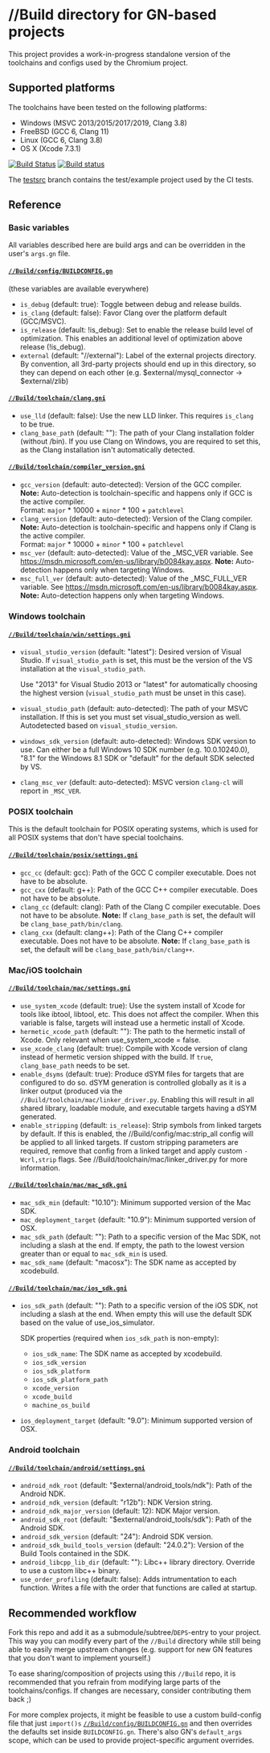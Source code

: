 # //Build directory for GN-based projects

This project provides a work-in-progress standalone version of the toolchains and configs used by the Chromium project.

## Supported platforms

The toolchains have been tested on the following platforms:

* Windows (MSVC 2013/2015/2017/2019, Clang 3.8)
* FreeBSD (GCC 6, Clang 11)
* Linux (GCC 6, Clang 3.8)
* OS X (Xcode 7.3.1)

[![Build Status](https://travis-ci.org/timniederhausen/gn-build.svg?branch=master)](https://travis-ci.org/timniederhausen/gn-build)
[![Build status](https://ci.appveyor.com/api/projects/status/jpot0c7wp6e78lkk/branch/master?svg=true)](https://ci.appveyor.com/project/timniederhausen/gn-build)

The [testsrc](https://github.com/timniederhausen/gn-build/tree/testsrc)
branch contains the test/example project used by the CI tests.

## Reference

### Basic variables

All variables described here are build args and can be overridden in the user's
`args.gn` file.

#### [`//Build/config/BUILDCONFIG.gn`](config/BUILDCONFIG.gn)

(these variables are available everywhere)

* `is_debug` (default: true): Toggle between debug and release builds.
* `is_clang` (default: false): Favor Clang over the platform default (GCC/MSVC).
* `is_release` (default: !is_debug): Set to enable the release build
  level of optimization. This enables an additional level of optimization above
  release (!is_debug).
* `external` (default: "//external"): Label of the external projects directory.
  By convention, all 3rd-party projects should end up in this directory, so they
  can depend on each other (e.g. $external/mysql_connector -> $external/zlib)

#### [`//Build/toolchain/clang.gni`](toolchain/clang.gni)

* `use_lld` (default: false): Use the new LLD linker.
  This requires `is_clang` to be true.
* `clang_base_path` (default: ""): The path of your Clang installation folder
  (without /bin). If you use Clang on Windows, you are required to set this,
  as the Clang installation isn't automatically detected.

#### [`//Build/toolchain/compiler_version.gni`](toolchain/compiler_version.gni)

* `gcc_version` (default: auto-detected): Version of the GCC compiler.
  **Note:** Auto-detection is toolchain-specific and happens only if GCC is the
  active compiler. <br>
  Format: `major` * 10000 + `minor` * 100 + `patchlevel`
* `clang_version` (default: auto-detected): Version of the Clang compiler.
  **Note:** Auto-detection is toolchain-specific and happens only if Clang is
  the active compiler. <br>
  Format: `major` * 10000 + `minor` * 100 + `patchlevel`
* `msc_ver` (default: auto-detected): Value of the _MSC_VER variable.
  See https://msdn.microsoft.com/en-us/library/b0084kay.aspx.
  **Note:** Auto-detection happens only when targeting Windows.
* `msc_full_ver` (default: auto-detected): Value of the _MSC_FULL_VER variable.
  See https://msdn.microsoft.com/en-us/library/b0084kay.aspx.
  **Note:** Auto-detection happens only when targeting Windows.

### Windows toolchain

#### [`//Build/toolchain/win/settings.gni`](toolchain/win/settings.gni)

* `visual_studio_version` (default: "latest"): Desired version of Visual Studio.
  If `visual_studio_path` is set, this must be the version of the VS installation
  at the `visual_studio_path`.

  Use "2013" for Visual Studio 2013 or "latest" for automatically choosing the
  highest version (`visual_studio_path` must be unset in this case).
* `visual_studio_path` (default: auto-detected): The path of your MSVC installation.
  If this is set you must set visual_studio_version as well.
  Autodetected based on `visual_studio_version`.
* `windows_sdk_version` (default: auto-detected): Windows SDK version to use.
  Can either be a full Windows 10 SDK number (e.g. 10.0.10240.0),
  "8.1" for the Windows 8.1 SDK or "default" for the default SDK selected by VS.
* `clang_msc_ver` (default: auto-detected): MSVC version `clang-cl` will report
  in `_MSC_VER`.

### POSIX toolchain

This is the default toolchain for POSIX operating systems,
which is used for all POSIX systems that don't have special toolchains.

#### [`//Build/toolchain/posix/settings.gni`](toolchain/posix/settings.gni)

* `gcc_cc` (default: gcc): Path of the GCC C compiler executable.
  Does not have to be absolute.
* `gcc_cxx` (default: g++): Path of the GCC C++ compiler executable.
  Does not have to be absolute.
* `clang_cc` (default: clang): Path of the Clang C compiler executable.
  Does not have to be absolute. **Note:** If `clang_base_path` is set,
  the default will be `clang_base_path/bin/clang`.
* `clang_cxx` (default: clang++): Path of the Clang C++ compiler executable.
  Does not have to be absolute. **Note:** If `clang_base_path` is set,
  the default will be `clang_base_path/bin/clang++`.

### Mac/iOS toolchain

#### [`//Build/toolchain/mac/settings.gni`](toolchain/mac/settings.gni)

* `use_system_xcode` (default: true): Use the system install of Xcode for tools
  like ibtool, libtool, etc. This does not affect the compiler. When this
  variable is false, targets will instead use a hermetic install of Xcode.
* `hermetic_xcode_path` (default: ""): The path to the hermetic install of
  Xcode. Only relevant when use_system_xcode = false.
* `use_xcode_clang` (default: true): Compile with Xcode version of clang
  instead of hermetic version shipped with the build. If `true`,
  `clang_base_path` needs to be set.
* `enable_dsyms` (default: true): Produce dSYM files for targets that are
  configured to do so. dSYM generation is controlled globally as it is a
  linker output (produced via the `//Build/toolchain/mac/linker_driver.py`.
  Enabling this will result in all shared library, loadable module, and
  executable targets having a dSYM generated.
* `enable_stripping` (default: `is_release`): Strip symbols from linked
  targets by default. If this is enabled, the //Build/config/mac:strip_all
  config will be applied to all linked targets. If custom stripping parameters
  are required, remove that config from a linked target and apply custom
  `-Wcrl,strip` flags. See //Build/toolchain/mac/linker_driver.py for more
  information.

#### [`//Build/toolchain/mac/mac_sdk.gni`](toolchain/mac/mac_sdk.gni)

* `mac_sdk_min` (default: "10.10"): Minimum supported version of the Mac SDK.
* `mac_deployment_target` (default: "10.9"): Minimum supported version of OSX.
* `mac_sdk_path` (default: ""): Path to a specific version of the Mac SDK, not
  including a slash at the end. If empty, the path to the lowest version
  greater than or equal to `mac_sdk_min` is used.
* `mac_sdk_name` (default: "macosx"): The SDK name as accepted by xcodebuild.

#### [`//Build/toolchain/mac/ios_sdk.gni`](toolchain/mac/ios_sdk.gni)

* `ios_sdk_path` (default: ""): Path to a specific version of the iOS SDK, not
  including a slash at the end. When empty this will use the default SDK based
  on the value of use_ios_simulator.

  SDK properties (required when `ios_sdk_path` is non-empty):

  * `ios_sdk_name`: The SDK name as accepted by xcodebuild.
  * `ios_sdk_version`
  * `ios_sdk_platform`
  * `ios_sdk_platform_path`
  * `xcode_version`
  * `xcode_build`
  * `machine_os_build`

* `ios_deployment_target` (default: "9.0"): Minimum supported version of OSX.

### Android toolchain

#### [`//Build/toolchain/android/settings.gni`](toolchain/android/settings.gni)

* `android_ndk_root` (default: "$external/android_tools/ndk"):
  Path of the Android NDK.
* `android_ndk_version` (default: "r12b"): NDK Version string.
* `android_ndk_major_version` (default: 12): NDK Major version.
* `android_sdk_root` (default: "$external/android_tools/sdk"):
  Path of the Android SDK.
* `android_sdk_version` (default: "24"): Android SDK version.
* `android_sdk_build_tools_version` (default: "24.0.2"):
  Version of the Build Tools contained in the SDK.
* `android_libcpp_lib_dir` (default: ""): Libc++ library directory.
  Override to use a custom libc++ binary.
* `use_order_profiling` (default: false): Adds intrumentation to each function.
  Writes a file with the order that functions are called at startup.

## Recommended workflow

Fork this repo and add it as a submodule/subtree/`DEPS`-entry to your project.
This way you can modify every part of the `//Build` directory while still being
able to easily merge upstream changes (e.g. support for new GN features that
you don't want to implement yourself.)

To ease sharing/composition of projects using this `//Build` repo,
it is recommended that you refrain from modifying large parts of the toolchains/configs.
If changes are necessary, consider contributing them back ;)

For more complex projects, it might be feasible to use a custom build-config file
that just `import()s` [`//Build/config/BUILDCONFIG.gn`](config/BUILDCONFIG.gn) and then overrides
the defaults set inside `BUILDCONFIG.gn`. There's also GN's `default_args` scope, which can be used
to provide project-specific argument overrides.
